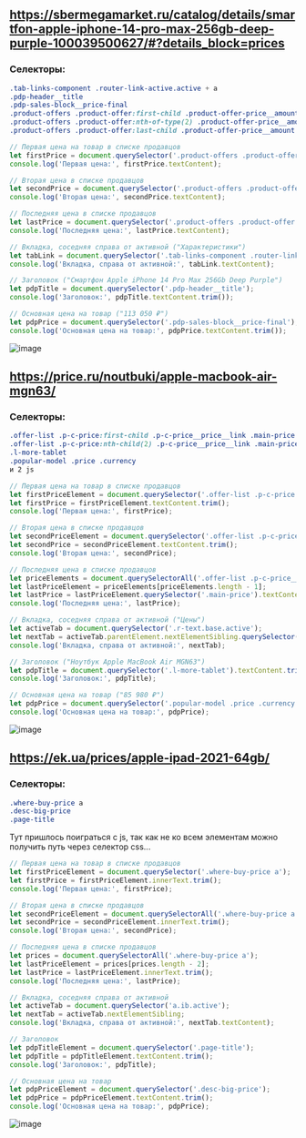 ## https://sbermegamarket.ru/catalog/details/smartfon-apple-iphone-14-pro-max-256gb-deep-purple-100039500627/#?details_block=prices


### Селекторы:

```css
.tab-links-component .router-link-active.active + a
.pdp-header__title
.pdp-sales-block__price-final
.product-offers .product-offer:first-child .product-offer-price__amount
.product-offers .product-offer:nth-of-type(2) .product-offer-price__amount
.product-offers .product-offer:last-child .product-offer-price__amount
```

```javascript
// Первая цена на товар в списке продавцов
let firstPrice = document.querySelector('.product-offers .product-offer .product-offer-price__amount');
console.log('Первая цена:', firstPrice.textContent);

// Вторая цена в списке продавцов
let secondPrice = document.querySelector('.product-offers .product-offer:nth-of-type(2) .product-offer-price__amount');
console.log('Вторая цена:', secondPrice.textContent);

// Последняя цена в списке продавцов
let lastPrice = document.querySelector('.product-offers .product-offer:last-child .product-offer-price__amount');
console.log('Последняя цена:', lastPrice.textContent);

// Вкладка, соседняя справа от активной ("Характеристики")
let tabLink = document.querySelector('.tab-links-component .router-link-active.active + a');
console.log('Вкладка, справа от активной:', tabLink.textContent);

// Заголовок ("Смартфон Apple iPhone 14 Pro Max 256Gb Deep Purple")
let pdpTitle = document.querySelector('.pdp-header__title');
console.log('Заголовок:', pdpTitle.textContent.trim());

// Основная цена на товар ("113 050 ₽")
let pdpPrice = document.querySelector('.pdp-sales-block__price-final');
console.log('Основная цена на товар:', pdpPrice.textContent.trim());
```

![image](https://github.com/aleksa-mnk/test-task/assets/61269026/24618c67-66e9-4cf9-a003-1082de0e8f26)


## https://price.ru/noutbuki/apple-macbook-air-mgn63/

### Селекторы:

```css
.offer-list .p-c-price:first-child .p-c-price__price__link .main-price
.offer-list .p-c-price:nth-child(2) .p-c-price__price__link .main-price
.l-more-tablet
.popular-model .price .currency
и 2 js
```

```javascript
// Первая цена на товар в списке продавцов
let firstPriceElement = document.querySelector('.offer-list .p-c-price:first-child .p-c-price__price__link .main-price');
let firstPrice = firstPriceElement.textContent.trim();
console.log('Первая цена:', firstPrice);

// Вторая цена в списке продавцов
let secondPriceElement = document.querySelector('.offer-list .p-c-price:nth-child(2) .p-c-price__price__link .main-price');
let secondPrice = secondPriceElement.textContent.trim();
console.log('Вторая цена:', secondPrice);

// Последняя цена в списке продавцов
let priceElements = document.querySelectorAll('.offer-list .p-c-price__price');
let lastPriceElement = priceElements[priceElements.length - 1];
let lastPrice = lastPriceElement.querySelector('.main-price').textContent.trim();
console.log('Последняя цена:', lastPrice);

// Вкладка, соседняя справа от активной ("Цены")
let activeTab = document.querySelector('.r-text.base.active');
let nextTab = activeTab.parentElement.nextElementSibling.querySelector('.r-text').textContent.trim();
console.log('Вкладка, справа от активной:', nextTab);

// Заголовок ("Ноутбук Apple MacBook Air MGN63")
let pdpTitle = document.querySelector('.l-more-tablet').textContent.trim();
console.log('Заголовок:', pdpTitle);

// Основная цена на товар ("85 980 ₽")
let pdpPrice = document.querySelector('.popular-model .price .currency').textContent.trim();
console.log('Основная цена на товар:', pdpPrice);
```

![image](https://github.com/aleksa-mnk/test-task/assets/61269026/021b20a9-9b74-4c0d-bbfc-3feb777a51d2)

## https://ek.ua/prices/apple-ipad-2021-64gb/

### Селекторы:

```css
.where-buy-price a
.desc-big-price
.page-title
```

Тут пришлось поиграться с js, так как не ко всем элементам можно получить путь через селектор css...

```javascript
// Первая цена на товар в списке продавцов
let firstPriceElement = document.querySelector('.where-buy-price a');
let firstPrice = firstPriceElement.innerText.trim();
console.log('Первая цена:', firstPrice);

// Вторая цена в списке продавцов
let secondPriceElement = document.querySelectorAll('.where-buy-price a')[1];
let secondPrice = secondPriceElement.innerText.trim();
console.log('Вторая цена:', secondPrice);

// Последняя цена в списке продавцов
let prices = document.querySelectorAll('.where-buy-price a');
let lastPriceElement = prices[prices.length - 2];
let lastPrice = lastPriceElement.innerText.trim();
console.log('Последняя цена:', lastPrice);

// Вкладка, соседняя справа от активной
let activeTab = document.querySelector('a.ib.active');
let nextTab = activeTab.nextElementSibling;
console.log('Вкладка, справа от активной:', nextTab.textContent);

// Заголовок
let pdpTitleElement = document.querySelector('.page-title');
let pdpTitle = pdpTitleElement.textContent.trim();
console.log('Заголовок:', pdpTitle);

// Основная цена на товар
let pdpPriceElement = document.querySelector('.desc-big-price');
let pdpPrice = pdpPriceElement.textContent.trim();
console.log('Основная цена на товар:', pdpPrice);
```

![image](https://github.com/aleksa-mnk/test-task/assets/61269026/008b6cb3-5ae6-43a7-8e74-f5a535eb6bbe)


